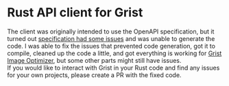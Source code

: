 # Rust API client for Grist

The client was originally intended to use the OpenAPI specification, but it turned out [specification had some issues](https://github.com/gristlabs/grist-help/issues/501) and was unable to generate the code.
I was able to fix the issues that prevented code generation, got it to compile, cleaned up the code a little, and got everything is working for [Grist Image Optimizer](https://github.com/QazCetelic/grist-image-optimizer), but some other parts might still have issues.  
If you would like to interact with Grist in your Rust code and find any issues for your own projects, please create a PR with the fixed code.
